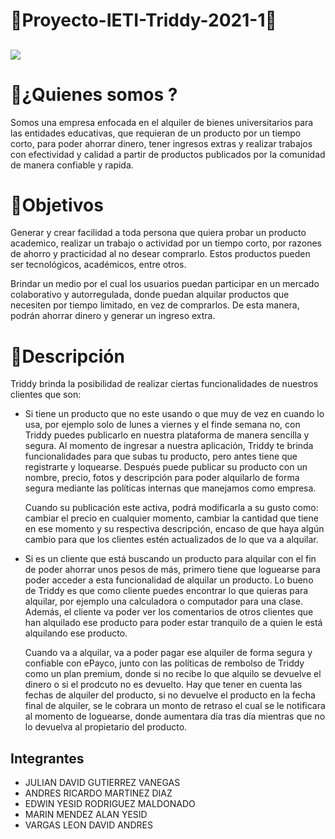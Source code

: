 # &#x1F34F;Proyecto-IETI-Triddy-2021-1&#x1F34F;

## ![](https://github.com/GEARSHORDA3/Proyecto-ARSW-Triddy-2020-2/blob/master/imagenes/logo.png)

# &#x1F539;¿Quienes somos ?

Somos una empresa enfocada en el alquiler de bienes universitarios para las entidades educativas, que requieran de un producto por un tiempo corto, para poder ahorrar dinero, tener ingresos extras y realizar trabajos con efectividad y calidad a partir de productos publicados por la comunidad de manera confiable y rapida.

# &#x1F539;Objetivos

Generar y crear facilidad a toda persona que quiera probar un producto academico, realizar un trabajo o actividad por un tiempo corto, por razones  de ahorro y practicidad al no desear comprarlo. Estos productos pueden ser tecnológicos, académicos, entre otros. 

Brindar un medio por el cual los usuarios puedan participar en un mercado colaborativo y autorregulada, donde puedan alquilar productos que necesiten por tiempo limitado, en vez de comprarlos. De esta manera, podrán ahorrar dinero y generar un ingreso extra.

# &#x1F539;Descripción

Triddy brinda la posibilidad de realizar ciertas funcionalidades de nuestros clientes que son:

* Si tiene un producto que no este usando o que muy de vez en cuando lo usa, por ejemplo solo de lunes a viernes y el finde semana no, con Triddy puedes publicarlo en nuestra plataforma de manera sencilla y segura. Al momento de ingresar a nuestra aplicación, Triddy te brinda funcionalidades para que subas tu producto, pero antes tiene que registrarte y loquearse. Después puede publicar su producto con un nombre, precio, fotos y descripción para poder alquilarlo de forma segura mediante las políticas internas que manejamos como empresa.
   
     Cuando su publicación este activa, podrá modificarla a su gusto como: cambiar el precio en cualquier momento, cambiar la cantidad que tiene en ese momento y su respectiva descripción, encaso de que haya algún cambio para que los clientes estén actualizados de lo que va a alquilar.
   
* Si es un cliente que está buscando un producto para alquilar con el fin de poder ahorrar unos pesos de más, primero tiene que loguearse para poder acceder a esta funcionalidad de alquilar un producto. Lo bueno de Triddy es que como cliente puedes encontrar lo que quieras para alquilar, por ejemplo una calculadora o computador para una clase. Además, el cliente va poder ver los comentarios de otros clientes que han alquilado ese producto para poder estar tranquilo de a quien le está alquilando ese producto.
   
     Cuando va a alquilar, va a poder pagar ese alquiler de forma segura y confiable con ePayco, junto con las políticas de rembolso de Triddy como un plan premium, donde si no recibe lo que alquilo se devuelve el dinero o si el prodcuto no es devuelto. Hay que tener en cuenta las fechas de alquiler del producto, si no devuelve el producto en la fecha final de alquiler, se le cobrara un monto de retraso el cual se le notificara al momento de loguearse, donde aumentara día tras día mientras que no lo devuelva al propietario del producto. 
     
     
     
 ## Integrantes

 - JULIAN DAVID GUTIERREZ VANEGAS
 - ANDRES RICARDO MARTINEZ DIAZ
 - EDWIN YESID RODRIGUEZ MALDONADO
 - MARIN MENDEZ ALAN YESID
 - VARGAS LEON DAVID ANDRES
 
